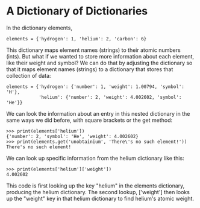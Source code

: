 # A Dictionary of Dictionaries

In the dictionary elements,

    elements = {'hydrogen': 1, 'helium': 2, 'carbon': 6}

This dictionary maps element names (strings) to their atomic numbers (ints). 
But what if we wanted to store more information about each element, like their weight and symbol? We can do that by adjusting the dictionary so that it maps element names (strings) to a dictionary that stores that collection of data:

    elements = {'hydrogen': {'number': 1, 'weight': 1.00794, 'symbol': 'H'},
                'helium': {'number': 2, 'weight': 4.002602, 'symbol': 'He'}}

We can look the information about an entry in this nested dictionary in the same ways we did before, with square brackets or the get method:

    >>> print(elements['helium'])
    {'number': 2, 'symbol': 'He', 'weight': 4.002602}
    >>> print(elements.get('unobtainium', 'There\'s no such element!'))
    There's no such element!

We can look up specific information from the helium dictionary like this:

    >>> print(elements['helium']['weight'])
    4.002602    

This code is first looking up the key "helium" in the elements dictionary, producing the helium dictionary. The second lookup, ['weight'] then looks up the "weight" key in that helium dictionary to find helium's atomic weight.
    
    